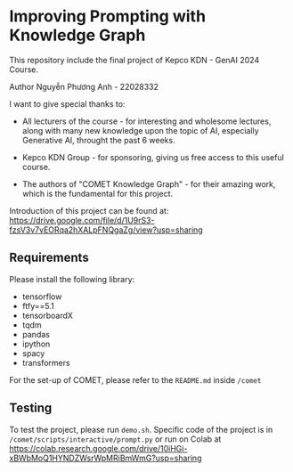 # Improving Prompting with Knowledge Graph

This repository include the final project of Kepco KDN - GenAI 2024 Course.

Author Nguyễn Phương Anh - 22028332

I want to give special thanks to:

- All lecturers of the course - for interesting and wholesome lectures, along with many new knowledge upon the topic of AI, especially Generative AI, throught the past 6 weeks.

- Kepco KDN Group - for sponsoring, giving us free access to this useful course.

- The authors of "COMET Knowledge Graph" - for their amazing work, which is the fundamental for this project.

Introduction of this project can be found at: <https://drive.google.com/file/d/1U9rS3-fzsV3v7vEORqa2hXALpFNQgaZg/view?usp=sharing>

## Requirements

Please install the following library:

- tensorflow
- ftfy==5.1
- tensorboardX
- tqdm
- pandas
- ipython
- spacy
- transformers

For the set-up of COMET, please refer to the `README.md` inside `/comet`

## Testing

To test the project, please run `demo.sh`. Specific code of the project is in `/comet/scripts/interactive/prompt.py` or run on Colab at <https://colab.research.google.com/drive/10iHGi-xBWbMoQ1HYNDZWsrWpMRiBmWmG?usp=sharing>

